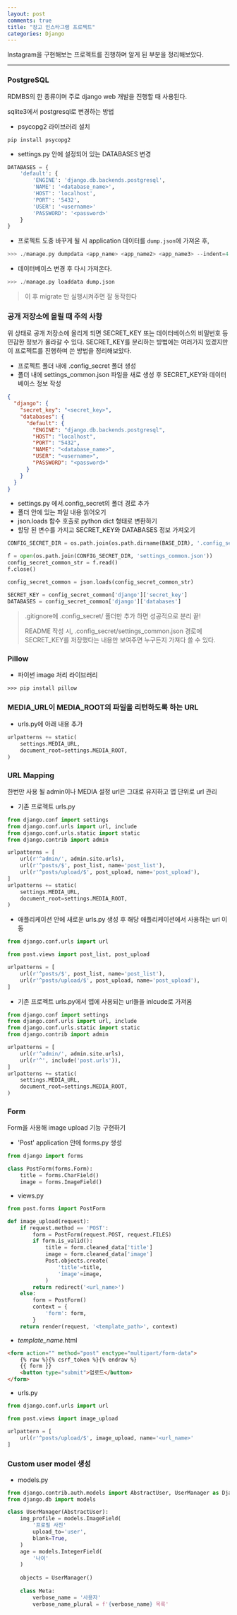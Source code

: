 ```yaml
---
layout: post
comments: true
title: "장고 인스타그램 프로젝트"
categories: Django
---
```


Instagram을 구현해보는 프로젝트를 진행하며 알게 된 부분을 정리해보았다.

---

### PostgreSQL

RDMBS의 한 종류이며 주로 django web 개발을 진행할 때 사용된다.

sqlite3에서 postgresql로 변경하는 방법

-   psycopg2 라이브러리 설치

```
pip install psycopg2
```

-   settings.py 안에 설정되어 있는 DATABASES 변경

```python
DATABASES = {
    'default': {
        'ENGINE': 'django.db.backends.postgresql',
        'NAME': '<database_name>',
        'HOST': 'localhost',
        'PORT': '5432',
        'USER': '<username>'
        'PASSWORD': '<password>'
    }
}
```

-   프로젝트 도중 바꾸게 될 시 application 데이터를 `dump.json`에 가져온 후,

```python
>>> ./manage.py dumpdata <app_name> <app_name2> <app_name3> --indent=4 > dump.json
```

-   데이터베이스 변경 후 다시 가져온다.

```python
>>> ./manage.py loaddata dump.json
```

>   이 후 migrate 만 실행시켜주면 잘 동작한다

### 공개 저장소에 올릴 때 주의 사항

위 상태로 공개 저장소에 올리게 되면 SECRET_KEY 또는 데이터베이스의 비밀번호 등 민감한 정보가 올라갈 수 있다. SECRET_KEY를 분리하는 방법에는 여러가지 있겠지만 이 프로젝트를 진행하며 쓴 방법을 정리해보았다.

*   프로젝트 폴더 내에 .config_secret 폴더 생성
*   폴더 내에 settings_common.json 파일을 새로 생성 후 SECRET_KEY와 데이터베이스 정보 작성 

```json
{
  "django": {
    "secret_key": "<secret_key>",
    "databases": {
      "default": {
        "ENGINE": "django.db.backends.postgresql",
        "HOST": "localhost",
        "PORT": "5432",
        "NAME": "<database_name>",
        "USER": "<username>",
        "PASSWORD": "<password>"
      }
    }
  }
}
```

-   settings.py 에서.config_secret의 폴더 경로 추가
-   폴더 안에 있는 파일 내용 읽어오기
-   json.loads 함수 호출로 python dict 형태로 변환하기
-   할당 된 변수를 가지고 SECRET_KEY와 DATABASES 정보 가져오기

```python
CONFIG_SECRET_DIR = os.path.join(os.path.dirname(BASE_DIR), '.config_secret')

f = open(os.path.join(CONFIG_SECRET_DIR, 'settings_common.json'))
config_secret_common_str = f.read()
f.close()

config_secret_common = json.loads(config_secret_common_str)

SECRET_KEY = config_secret_common['django']['secret_key']
DATABASES = config_secret_common['django']['databases']
```

>   .gitignore에 .config_secret/ 폴더만 추가 하면 성공적으로 분리 끝!
>
>   README 작성 시, .config_secret/settings_common.json 경로에 SECRET_KEY를 저장했다는 내용만 보여주면 누구든지 가져다 쓸 수 있다.

### Pillow

- 파이썬 image 처리 라이브러리

```
>>> pip install pillow
```

### MEDIA_URL이 MEDIA_ROOT의 파일을 리턴하도록 하는 URL

-   urls.py에 아래 내용 추가

```python
urlpatterns += static(
    settings.MEDIA_URL,
    document_root=settings.MEDIA_ROOT,
)
```

### URL Mapping

한번만 사용 될 admin이나 MEDIA 설정 url은 그대로 유지하고 앱 단위로 url 관리

- 기존 프로젝트 urls.py

```python
from django.conf import settings
from django.conf.urls import url, include
from django.conf.urls.static import static
from django.contrib import admin

urlpatterns = [
    url(r'^admin/', admin.site.urls),
    url(r'^posts/$', post_list, name='post_list'),
    url(r'^posts/upload/$', post_upload, name='post_upload'),
]
urlpatterns += static(
    settings.MEDIA_URL,
    document_root=settings.MEDIA_ROOT,
)
```

- 애플리케이션 안에 새로운 urls.py 생성 후 해당 애플리케이션에서 사용하는 url 이동

```python
from django.conf.urls import url

from post.views import post_list, post_upload

urlpatterns = [
    url(r'^posts/$', post_list, name='post_list'),
    url(r'^posts/upload/$', post_upload, name='post_upload'),
]
```

- 기존 프로젝트 urls.py에서 앱에 사용되는 url들을 inlcude로 가져옴

```python
from django.conf import settings
from django.conf.urls import url, include
from django.conf.urls.static import static
from django.contrib import admin

urlpatterns = [
    url(r'^admin/', admin.site.urls),
    url(r'^', include('post.urls')),
]
urlpatterns += static(
    settings.MEDIA_URL,
    document_root=settings.MEDIA_ROOT,
)
```

### Form

Form을 사용해 image upload 기능 구현하기

* 'Post' application 안에 forms.py 생성

```python
from django import forms

class PostForm(forms.Form):
    title = forms.CharField()
    image = forms.ImageField()
```

*   views.py

```python
from post.forms import PostForm

def image_upload(request):
    if request.method == 'POST':
        form = PostForm(request.POST, request.FILES)
        if form.is_valid():
            title = form.cleaned_data['title']
            image = form.cleaned_data['image']
            Post.objects.create(
            	'title'=title,
              	'image'=image,
            )
        return redirect('<url_name>')
    else:
        form = PostForm()
        context = {
            'form': form,
        }
    return render(request, '<template_path>', context)
```

-   _template_name_.html

```html
<form action="" method="post" enctype="multipart/form-data">
  	{% raw %}{% csrf_token %}{% endraw %}
    {{ form }}
    <button type="submit">업로드</button>
</form>
```

-   urls.py

```python
from django.conf.urls import url

from post.views import image_upload

urlpattern = [
    url(r'^posts/upload/$', image_upload, name='<url_name>'
]
```

### Custom user model 생성

*   models.py

```python
from django.contrib.auth.models import AbstractUser, UserManager as DjangoUserManager
from django.db import models

class UserManager(AbstractUser):
	img_profile = models.ImageField(
      	'프로필 사진'
		upload_to='user',
		blank=True,
    )
    age = models.IntegerField(
        '나이'
    )
    
    objects = UserManager()
    
    class Meta:
    	verbose_name = '사용자'
        verbose_name_plural = f'{verbose_name} 목록'
```


